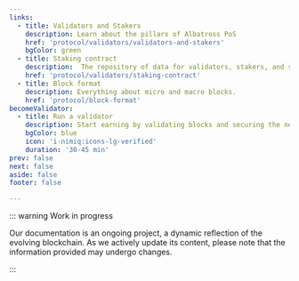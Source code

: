 ```yaml
---
links:
  - title: Validators and Stakers
    description: Learn about the pillars of Albatross PoS
    href: 'protocol/validators/validators-and-stakers'
    bgColor: green
  - title: Staking contract
    description:  The repository of data for validators, stakers, and staking.
    href: 'protocol/validators/staking-contract'
  - title: Block format
    description: Everything about micro and macro blocks.
    href: 'protocol/block-format'
becomeValidator:
  - title: Run a validator
    description: Start earning by validating blocks and securing the network.
    bgColor: blue
    icon: 'i-nimiq:icons-lg-verified'
    duration: '30-45 min'
prev: false
next: false
aside: false
footer: false

---
```


::: warning Work in progress

Our documentation is an ongoing project, a dynamic reflection of the evolving blockchain. As we actively update its content, please note that the information provided may undergo changes.

:::

<Hero mt-64 :items="$frontmatter.links">
  <template #headline>
    Nimiq - a blockchain built from scratch
  </template>
  <template #subline>
    Everybody should be a peer: The basic idea of the Nimiq Blockchain.
  </template>
</Hero>

<Hero mt-32 h2 :items="$frontmatter.becomeValidator">
  <template #label>Build</template>
  <template #headline>
    Become a validator
  </template>
  <template #subline>
    Setting your own validator is easy.
  </template>
</Hero>
